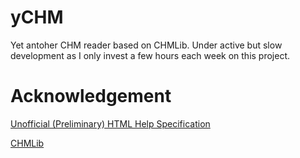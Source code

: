 yCHM
=========

Yet antoher CHM reader based on CHMLib. Under active but slow development as I only invest a few hours each week on this project.

# Acknowledgement

[Unofficial (Preliminary) HTML Help Specification](http://www.nongnu.org/chmspec/latest/)

[CHMLib](https://github.com/jedwing/CHMLib)
